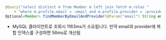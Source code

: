 
```java
@Query("select distinct m from Member m left join fetch m.roles "  
    + "where m.profile.email = :email and m.profile.provider = :provider")  
Optional<Member> findMemberByEmailAndProvider(@Param("email") String email, @Param("provider") String provider);
```
- MySQL 클라이언트로 조회시 1163ms가 소요됩니다. 만약 email과 provider에 복합 인덱스를 구성하면 56ms로 개선됨


